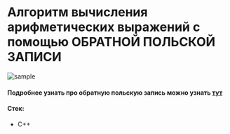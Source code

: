 # Алгоритм вычисления арифметических выражений с помощью ОБРАТНОЙ ПОЛЬСКОЙ ЗАПИСИ

![sample](https://github.com/Max-Tulskiy/2.4.2lr-MLiTA/assets/90907669/a2f1008b-f2e8-4ffe-a821-968610030f3d)

#### Подробнее узнать про обратную польскую запись можно узнать [тут](https://habr.com/ru/articles/596925/)

#### Стек:
+ C++
